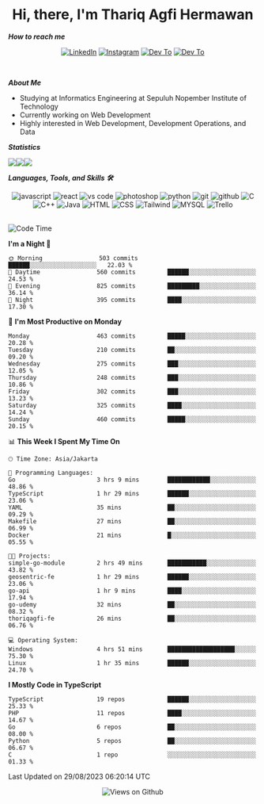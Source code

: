 <div align="center">
  <h1>Hi, there, I'm Thariq Agfi Hermawan</h1>
</div>


***How to reach me***
<p align='center'>
   <a href="https://www.linkedin.com/in/thariqagfihermawan" target="_blank"><img src="https://img.shields.io/badge/LinkedIn-0077B5?style=for-the-badge&logo=linkedin&logoColor=white" alt="LinkedIn"></a>
   <a href="https://www.instagram.com/thoriqagfi" target="_blank"><img src="https://img.shields.io/badge/Instagram-E4405F?style=for-the-badge&logo=instagram&logoColor=white" alt="Instagram"></a>
   <a href="https://medium.com/@thoriq.aghfi60" target="_blank"><img src="https://img.shields.io/badge/Medium-12100E?style=for-the-badge&logo=medium&logoColor=white" alt="Dev To"></a>
   <a href="https://linktr.ee/thoriqagfi" target="_blank"><img src="https://img.shields.io/badge/linktree-1de9b6?style=for-the-badge&logo=linktree&logoColor=white" alt="Dev To"></a>
</p>

<br>

***About Me***
- Studying at Informatics Engineering at Sepuluh Nopember Institute of Technology
- Currently working on Web Development
- Highly interested in Web Development, Development Operations, and Data

***Statistics***

<!-- [![GitHub Streak](http://github-readme-streak-stats.herokuapp.com?user=thoriqagfi&theme=dark)](https://git.io/streak-stats) -->

<div align="center">
  <div style="display: flex;">
    <img src="http://github-readme-streak-stats.herokuapp.com?user=thoriqagfi&theme=chartreuse-dark"/>
    <img src="https://github-readme-stats.vercel.app/api/top-langs/?username=thoriqagfi&layout=compact&&theme=chartreuse-dark&langs_count=8)](https://github.com/thoriqagfi"/>
    <img src="https://github-readme-stats.vercel.app/api?username=thoriqagfi&show_icons=true&theme=chartreuse-dark"/>
  </div>
</div>

<!-- [![Top Langs](https://github-readme-stats.vercel.app/api/top-langs/?username=thoriqagfi&layout=compact&&theme=chartreuse-dark&langs_count=8)](https://github.com/thoriqagfi)
< ![Agfi's GitHub stats](https://github-readme-stats.vercel.app/api?username=thoriqagfi&show_icons=true&theme=chartreuse-dark) -->

***Languages, Tools, and Skills 🛠***

  <div align="center">
    <img src="https://img.shields.io/badge/JavaScript-F7DF1E?style=for-the-badge&logo=javascript&logoColor=black" alt="javascript" />
    <img src="https://img.shields.io/badge/React-61DAFB?style=for-the-badge&logo=react&logoColor=black" alt="react" />
    <img src="https://img.shields.io/badge/vs%20code-007ACC?style=for-the-badge&logo=visual%20studio%20code&logoColor=white" alt="vs code" />
    <img src="https://img.shields.io/badge/adobe%20photoshop-31A8FF?style=for-the-badge&logo=adobe%20photoshop&logoColor=white" alt="photoshop" />
    <img src="https://img.shields.io/badge/python-3776AB?style=for-the-badge&logo=python&logoColor=white" alt="python" />
    <img src="https://img.shields.io/badge/Git-F05032?style=for-the-badge&logo=git&logoColor=white" alt="git" />
    <img src="https://img.shields.io/badge/GitHub-100000?style=for-the-badge&logo=github&logoColor=white" alt="github" />
    <img src="https://img.shields.io/badge/c-%2300599C.svg?style=for-the-badge&logo=c&logoColor=white" alt="C" />
    <img src="https://img.shields.io/badge/c++-%2300599C.svg?style=for-the-badge&logo=c%2B%2B&logoColor=white" alt="C++" />
    <img src="https://img.shields.io/badge/Java-ED8B00?style=for-the-badge&logo=java&logoColor=white" alt="Java"/>
    <img src="https://img.shields.io/badge/HTML5-E34F26?style=for-the-badge&logo=html5&logoColor=white" alt="HTML" />
    <img src="https://img.shields.io/badge/CSS-239120?&style=for-the-badge&logo=css3&logoColor=white" alt ="CSS" />
    <img src="https://img.shields.io/badge/tailwindcss-%2338B2AC.svg?style=for-the-badge&logo=tailwind-css&logoColor=white" alt="Tailwind" />
    <img src="https://img.shields.io/badge/MySQL-00000F?style=for-the-badge&logo=mysql&logoColor=white" alt="MYSQL" />
    <img src="https://img.shields.io/badge/Trello-%23026AA7.svg?style=for-the-badge&logo=Trello&logoColor=white" alt="Trello" />
  </div><br>

<!--START_SECTION:waka-->
![Code Time](http://img.shields.io/badge/Code%20Time-629%20hrs%2023%20mins-blue)

**I'm a Night 🦉** 

```text
🌞 Morning                503 commits         ██████░░░░░░░░░░░░░░░░░░░   22.03 % 
🌆 Daytime                560 commits         ██████░░░░░░░░░░░░░░░░░░░   24.53 % 
🌃 Evening                825 commits         █████████░░░░░░░░░░░░░░░░   36.14 % 
🌙 Night                  395 commits         ████░░░░░░░░░░░░░░░░░░░░░   17.30 % 
```
📅 **I'm Most Productive on Monday** 

```text
Monday                   463 commits         █████░░░░░░░░░░░░░░░░░░░░   20.28 % 
Tuesday                  210 commits         ██░░░░░░░░░░░░░░░░░░░░░░░   09.20 % 
Wednesday                275 commits         ███░░░░░░░░░░░░░░░░░░░░░░   12.05 % 
Thursday                 248 commits         ███░░░░░░░░░░░░░░░░░░░░░░   10.86 % 
Friday                   302 commits         ███░░░░░░░░░░░░░░░░░░░░░░   13.23 % 
Saturday                 325 commits         ████░░░░░░░░░░░░░░░░░░░░░   14.24 % 
Sunday                   460 commits         █████░░░░░░░░░░░░░░░░░░░░   20.15 % 
```


📊 **This Week I Spent My Time On** 

```text
🕑︎ Time Zone: Asia/Jakarta

💬 Programming Languages: 
Go                       3 hrs 9 mins        ████████████░░░░░░░░░░░░░   48.86 % 
TypeScript               1 hr 29 mins        ██████░░░░░░░░░░░░░░░░░░░   23.06 % 
YAML                     35 mins             ██░░░░░░░░░░░░░░░░░░░░░░░   09.29 % 
Makefile                 27 mins             ██░░░░░░░░░░░░░░░░░░░░░░░   06.99 % 
Docker                   21 mins             █░░░░░░░░░░░░░░░░░░░░░░░░   05.55 % 

🐱‍💻 Projects: 
simple-go-module         2 hrs 49 mins       ███████████░░░░░░░░░░░░░░   43.82 % 
geosentric-fe            1 hr 29 mins        ██████░░░░░░░░░░░░░░░░░░░   23.06 % 
go-api                   1 hr 9 mins         ████░░░░░░░░░░░░░░░░░░░░░   17.94 % 
go-udemy                 32 mins             ██░░░░░░░░░░░░░░░░░░░░░░░   08.32 % 
thoriqagfi-fe            26 mins             ██░░░░░░░░░░░░░░░░░░░░░░░   06.76 % 

💻 Operating System: 
Windows                  4 hrs 51 mins       ███████████████████░░░░░░   75.30 % 
Linux                    1 hr 35 mins        ██████░░░░░░░░░░░░░░░░░░░   24.70 % 
```

**I Mostly Code in TypeScript** 

```text
TypeScript               19 repos            ██████░░░░░░░░░░░░░░░░░░░   25.33 % 
PHP                      11 repos            ████░░░░░░░░░░░░░░░░░░░░░   14.67 % 
Go                       6 repos             ██░░░░░░░░░░░░░░░░░░░░░░░   08.00 % 
Python                   5 repos             ██░░░░░░░░░░░░░░░░░░░░░░░   06.67 % 
C                        1 repo              ░░░░░░░░░░░░░░░░░░░░░░░░░   01.33 % 
```




 Last Updated on 29/08/2023 06:20:14 UTC
<!--END_SECTION:waka-->

<div align="center">
<img src="https://komarev.com/ghpvc/?username=thoriqagfi&color=blue" alt="Views on Github" />
</div>
